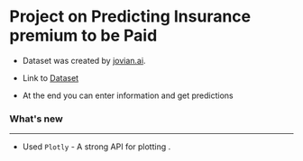# Project on Predicting Insurance premium to be Paid

- Dataset was created by [jovian.ai](https://jovian.ai/learn).


- Link to [Dataset](https://raw.githubusercontent.com/JovianML/opendatasets/master/data/medical-charges.csv)

- At the end you can enter information and get predictions

### What's new
-----

- Used `Plotly` - A strong API for plotting .
